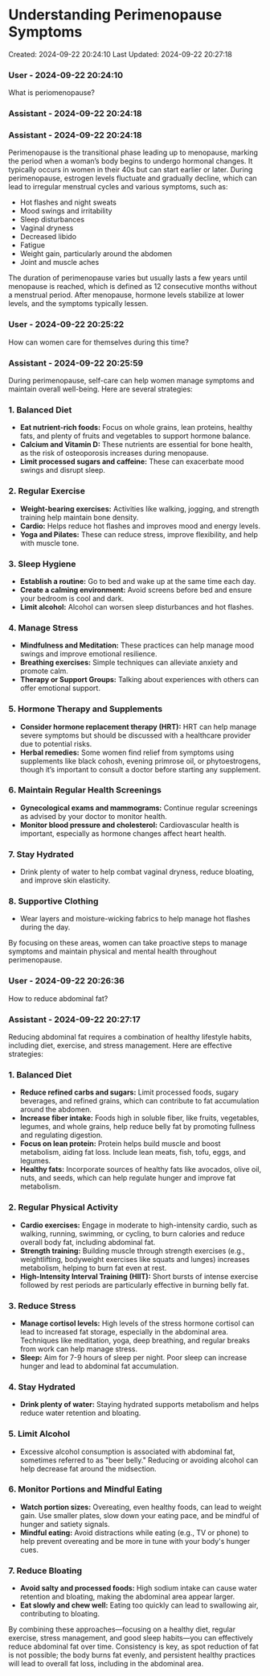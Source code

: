 # Understanding Perimenopause Symptoms

Created: 2024-09-22 20:24:10
Last Updated: 2024-09-22 20:27:18

### User - 2024-09-22 20:24:10

What is periomenopause?

### Assistant - 2024-09-22 20:24:18



### Assistant - 2024-09-22 20:24:18

Perimenopause is the transitional phase leading up to menopause, marking the period when a woman’s body begins to undergo hormonal changes. It typically occurs in women in their 40s but can start earlier or later. During perimenopause, estrogen levels fluctuate and gradually decline, which can lead to irregular menstrual cycles and various symptoms, such as:

- Hot flashes and night sweats
- Mood swings and irritability
- Sleep disturbances
- Vaginal dryness
- Decreased libido
- Fatigue
- Weight gain, particularly around the abdomen
- Joint and muscle aches

The duration of perimenopause varies but usually lasts a few years until menopause is reached, which is defined as 12 consecutive months without a menstrual period. After menopause, hormone levels stabilize at lower levels, and the symptoms typically lessen.

### User - 2024-09-22 20:25:22

How can women care for themselves during this time?

### Assistant - 2024-09-22 20:25:59

During perimenopause, self-care can help women manage symptoms and maintain overall well-being. Here are several strategies:

### 1. **Balanced Diet**
   - **Eat nutrient-rich foods:** Focus on whole grains, lean proteins, healthy fats, and plenty of fruits and vegetables to support hormone balance.
   - **Calcium and Vitamin D:** These nutrients are essential for bone health, as the risk of osteoporosis increases during menopause.
   - **Limit processed sugars and caffeine:** These can exacerbate mood swings and disrupt sleep.

### 2. **Regular Exercise**
   - **Weight-bearing exercises:** Activities like walking, jogging, and strength training help maintain bone density.
   - **Cardio:** Helps reduce hot flashes and improves mood and energy levels.
   - **Yoga and Pilates:** These can reduce stress, improve flexibility, and help with muscle tone.

### 3. **Sleep Hygiene**
   - **Establish a routine:** Go to bed and wake up at the same time each day.
   - **Create a calming environment:** Avoid screens before bed and ensure your bedroom is cool and dark.
   - **Limit alcohol:** Alcohol can worsen sleep disturbances and hot flashes.

### 4. **Manage Stress**
   - **Mindfulness and Meditation:** These practices can help manage mood swings and improve emotional resilience.
   - **Breathing exercises:** Simple techniques can alleviate anxiety and promote calm.
   - **Therapy or Support Groups:** Talking about experiences with others can offer emotional support.

### 5. **Hormone Therapy and Supplements**
   - **Consider hormone replacement therapy (HRT):** HRT can help manage severe symptoms but should be discussed with a healthcare provider due to potential risks.
   - **Herbal remedies:** Some women find relief from symptoms using supplements like black cohosh, evening primrose oil, or phytoestrogens, though it’s important to consult a doctor before starting any supplement.

### 6. **Maintain Regular Health Screenings**
   - **Gynecological exams and mammograms:** Continue regular screenings as advised by your doctor to monitor health.
   - **Monitor blood pressure and cholesterol:** Cardiovascular health is important, especially as hormone changes affect heart health.

### 7. **Stay Hydrated**
   - Drink plenty of water to help combat vaginal dryness, reduce bloating, and improve skin elasticity.

### 8. **Supportive Clothing**
   - Wear layers and moisture-wicking fabrics to help manage hot flashes during the day.

By focusing on these areas, women can take proactive steps to manage symptoms and maintain physical and mental health throughout perimenopause.

### User - 2024-09-22 20:26:36

How to reduce abdominal fat?

### Assistant - 2024-09-22 20:27:17

Reducing abdominal fat requires a combination of healthy lifestyle habits, including diet, exercise, and stress management. Here are effective strategies:

### 1. **Balanced Diet**
   - **Reduce refined carbs and sugars:** Limit processed foods, sugary beverages, and refined grains, which can contribute to fat accumulation around the abdomen.
   - **Increase fiber intake:** Foods high in soluble fiber, like fruits, vegetables, legumes, and whole grains, help reduce belly fat by promoting fullness and regulating digestion.
   - **Focus on lean protein:** Protein helps build muscle and boost metabolism, aiding fat loss. Include lean meats, fish, tofu, eggs, and legumes.
   - **Healthy fats:** Incorporate sources of healthy fats like avocados, olive oil, nuts, and seeds, which can help regulate hunger and improve fat metabolism.

### 2. **Regular Physical Activity**
   - **Cardio exercises:** Engage in moderate to high-intensity cardio, such as walking, running, swimming, or cycling, to burn calories and reduce overall body fat, including abdominal fat.
   - **Strength training:** Building muscle through strength exercises (e.g., weightlifting, bodyweight exercises like squats and lunges) increases metabolism, helping to burn fat even at rest.
   - **High-Intensity Interval Training (HIIT):** Short bursts of intense exercise followed by rest periods are particularly effective in burning belly fat.

### 3. **Reduce Stress**
   - **Manage cortisol levels:** High levels of the stress hormone cortisol can lead to increased fat storage, especially in the abdominal area. Techniques like meditation, yoga, deep breathing, and regular breaks from work can help manage stress.
   - **Sleep:** Aim for 7-9 hours of sleep per night. Poor sleep can increase hunger and lead to abdominal fat accumulation.

### 4. **Stay Hydrated**
   - **Drink plenty of water:** Staying hydrated supports metabolism and helps reduce water retention and bloating.

### 5. **Limit Alcohol**
   - Excessive alcohol consumption is associated with abdominal fat, sometimes referred to as "beer belly." Reducing or avoiding alcohol can help decrease fat around the midsection.

### 6. **Monitor Portions and Mindful Eating**
   - **Watch portion sizes:** Overeating, even healthy foods, can lead to weight gain. Use smaller plates, slow down your eating pace, and be mindful of hunger and satiety signals.
   - **Mindful eating:** Avoid distractions while eating (e.g., TV or phone) to help prevent overeating and be more in tune with your body's hunger cues.

### 7. **Reduce Bloating**
   - **Avoid salty and processed foods:** High sodium intake can cause water retention and bloating, making the abdominal area appear larger.
   - **Eat slowly and chew well:** Eating too quickly can lead to swallowing air, contributing to bloating.

By combining these approaches—focusing on a healthy diet, regular exercise, stress management, and good sleep habits—you can effectively reduce abdominal fat over time. Consistency is key, as spot reduction of fat is not possible; the body burns fat evenly, and persistent healthy practices will lead to overall fat loss, including in the abdominal area.

